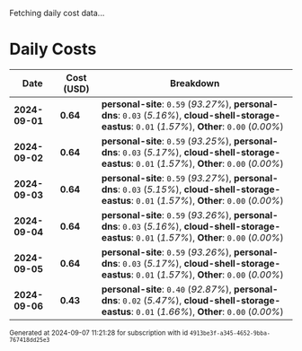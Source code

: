 Fetching daily cost data...
# Daily Costs

| Date | Cost (USD) | Breakdown |
|------|----------------|-----------|
| **2024-09-01** | **0.64** | **personal-site**: `0.59` (_93.27%_), **personal-dns**: `0.03` (_5.16%_), **cloud-shell-storage-eastus**: `0.01` (_1.57%_), **Other**: `0.00` (_0.00%_) |
| **2024-09-02** | **0.64** | **personal-site**: `0.59` (_93.25%_), **personal-dns**: `0.03` (_5.17%_), **cloud-shell-storage-eastus**: `0.01` (_1.57%_), **Other**: `0.00` (_0.00%_) |
| **2024-09-03** | **0.64** | **personal-site**: `0.59` (_93.27%_), **personal-dns**: `0.03` (_5.15%_), **cloud-shell-storage-eastus**: `0.01` (_1.57%_), **Other**: `0.00` (_0.00%_) |
| **2024-09-04** | **0.64** | **personal-site**: `0.59` (_93.26%_), **personal-dns**: `0.03` (_5.16%_), **cloud-shell-storage-eastus**: `0.01` (_1.57%_), **Other**: `0.00` (_0.00%_) |
| **2024-09-05** | **0.64** | **personal-site**: `0.59` (_93.26%_), **personal-dns**: `0.03` (_5.17%_), **cloud-shell-storage-eastus**: `0.01` (_1.57%_), **Other**: `0.00` (_0.00%_) |
| **2024-09-06** | **0.43** | **personal-site**: `0.40` (_92.87%_), **personal-dns**: `0.02` (_5.47%_), **cloud-shell-storage-eastus**: `0.01` (_1.66%_), **Other**: `0.00` (_0.00%_) |


<sup>Generated at 2024-09-07 11:21:28 for subscription with id `4913be3f-a345-4652-9bba-767418dd25e3`</sup>

